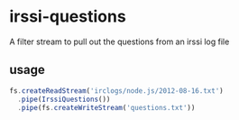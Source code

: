 # irssi-questions

A filter stream to pull out the questions from an irssi log file

## usage

```javascript
fs.createReadStream('irclogs/node.js/2012-08-16.txt')
  .pipe(IrssiQuestions())
  .pipe(fs.createWriteStream('questions.txt'))
```
